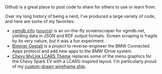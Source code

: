 Github is a great place to post code to share for others to use or learn from.

Over my long history of being a nerd, I've produced a large variety of code, and here are some of my favorites:

- [vgmdb.info](https://vgmdb.info/) ([source](https://github.com/hufman/vgmdb)) is an on-the-fly screenscraper for vgmdb.net, yielding data in JSON and RDF output formats. Screen scraping is fragile by its very nature, but it was a fun experiment.
- [Bimmer Gestalt](https://bimmergestalt.github.io/) is a project to reverse-engineer the BMW Connected Apps protocol and add new apps to the BMW IDrive system.
- [Chevy MyLink LCARS Theme](https://github.com/hufman/chevy_mylink_theming) replaces some of the menu graphics for the Chevy Spark EV with a LCARS-inspired layout. I'm particularly proud of my [custom-drawn wireframe ship](https://github.com/hufman/chevy_mylink_theming/blob/master/lcars/Bev/Battery%20Information/BEV_Powerflow_entry.svg).
